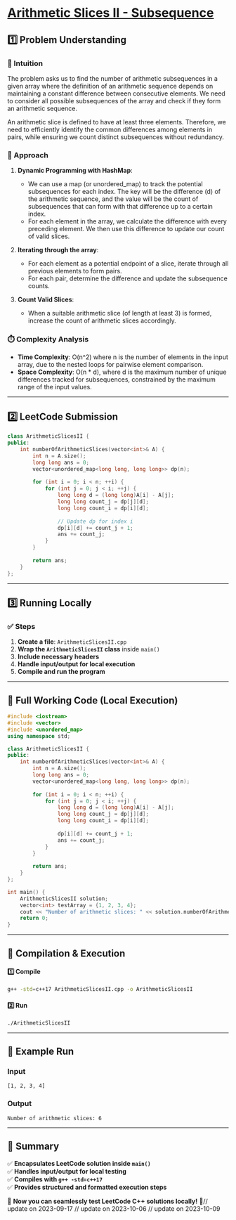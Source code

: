 # **[Arithmetic Slices II - Subsequence](https://leetcode.com/problems/arithmetic-slices-ii-subsequence/description/)**  

## **1️⃣ Problem Understanding**  
### **📌 Intuition**  
The problem asks us to find the number of arithmetic subsequences in a given array where the definition of an arithmetic sequence depends on maintaining a constant difference between consecutive elements. We need to consider all possible subsequences of the array and check if they form an arithmetic sequence. 

An arithmetic slice is defined to have at least three elements. Therefore, we need to efficiently identify the common differences among elements in pairs, while ensuring we count distinct subsequences without redundancy.

### **🚀 Approach**  
1. **Dynamic Programming with HashMap**: 
   - We can use a map (or unordered_map) to track the potential subsequences for each index. The key will be the difference (d) of the arithmetic sequence, and the value will be the count of subsequences that can form with that difference up to a certain index.
   - For each element in the array, we calculate the difference with every preceding element. We then use this difference to update our count of valid slices.

2. **Iterating through the array**:
   - For each element as a potential endpoint of a slice, iterate through all previous elements to form pairs.
   - For each pair, determine the difference and update the subsequence counts.

3. **Count Valid Slices**: 
   - When a suitable arithmetic slice (of length at least 3) is formed, increase the count of arithmetic slices accordingly.

### **⏱️ Complexity Analysis**  
- **Time Complexity**: O(n^2) where n is the number of elements in the input array, due to the nested loops for pairwise element comparison.  
- **Space Complexity**: O(n * d), where d is the maximum number of unique differences tracked for subsequences, constrained by the maximum range of the input values.

---  

## **2️⃣ LeetCode Submission**  
```cpp
class ArithmeticSlicesII {
public:
    int numberOfArithmeticSlices(vector<int>& A) {
        int n = A.size();
        long long ans = 0;
        vector<unordered_map<long long, long long>> dp(n);
        
        for (int i = 0; i < n; ++i) {
            for (int j = 0; j < i; ++j) {
                long long d = (long long)A[i] - A[j];
                long long count_j = dp[j][d];
                long long count_i = dp[i][d];
                
                // Update dp for index i
                dp[i][d] += count_j + 1;
                ans += count_j;
            }
        }
        
        return ans;
    }
};
```  

---  

## **3️⃣ Running Locally**  
### **✅ Steps**  
1. **Create a file**: `ArithmeticSlicesII.cpp`  
2. **Wrap the `ArithmeticSlicesII` class** inside `main()`  
3. **Include necessary headers**  
4. **Handle input/output for local execution**  
5. **Compile and run the program**  

---  

## **📝 Full Working Code (Local Execution)**  
```cpp
#include <iostream>
#include <vector>
#include <unordered_map>
using namespace std;

class ArithmeticSlicesII {
public:
    int numberOfArithmeticSlices(vector<int>& A) {
        int n = A.size();
        long long ans = 0;
        vector<unordered_map<long long, long long>> dp(n);
        
        for (int i = 0; i < n; ++i) {
            for (int j = 0; j < i; ++j) {
                long long d = (long long)A[i] - A[j];
                long long count_j = dp[j][d];
                long long count_i = dp[i][d];
                
                dp[i][d] += count_j + 1;
                ans += count_j;
            }
        }
        
        return ans;
    }
};

int main() {
    ArithmeticSlicesII solution;
    vector<int> testArray = {1, 2, 3, 4};
    cout << "Number of arithmetic slices: " << solution.numberOfArithmeticSlices(testArray) << endl;
    return 0;
}
```  

---  

## **🔧 Compilation & Execution**  
#### **1️⃣ Compile**  
```bash
g++ -std=c++17 ArithmeticSlicesII.cpp -o ArithmeticSlicesII
```  

#### **2️⃣ Run**  
```bash
./ArithmeticSlicesII
```  

---  

## **🎯 Example Run**  
### **Input**  
```
[1, 2, 3, 4]
```  
### **Output**  
```
Number of arithmetic slices: 6
```  

---  

## **📌 Summary**  
✅ **Encapsulates LeetCode solution inside `main()`**  
✅ **Handles input/output for local testing**  
✅ **Compiles with `g++ -std=c++17`**  
✅ **Provides structured and formatted execution steps**  

🚀 **Now you can seamlessly test LeetCode C++ solutions locally!** 🚀// update on 2023-09-17
// update on 2023-10-06
// update on 2023-10-09
